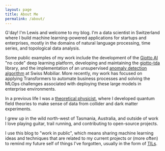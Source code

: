```yaml
---
layout: page
title: About Me
permalink: /about/
---
```


G'day! I'm Lewis and welcome to my blog. I'm a data scientist in Switzerland where I build machine learning-powered applications for startups and enterprises, mostly in the domains of natural language processing, time series, and topological data analysis.

Some public examples of my work include the development of the [Giotto AI](https://giotto.ai/) "no code" deep learning platform, developing and maintaining the [giotto-tda](https://towardsdatascience.com/getting-started-with-giotto-learn-a-python-library-for-topological-machine-learning-451d88d2c4bc) library, and the implementation of an unsupervised [anomaly detection algorithm](https://drive.google.com/file/d/1dSpzooWx66UQZhNcB0Xgyyl8Oa5hcdGB/view?usp=sharing) at Swiss Mobiliar. More recently, my work has focused on applying Transformers to automate business processes and solving the MLOps challenges associated with deploying these large models in enterprise environments.

In a previous life I was a [theoretical physicist](https://scholar.google.com/citations?user=Hc6MI0QAAAAJ&hl=en), where I developed quantum field theories to make sense of data from collider and dark matter experiments.

I grew up in the wild north-west of Tasmania, Australia, and outside of work I love playing guitar, trail running, and contributing to open-source projects.

I use this blog to "work in public", which means sharing machine learning ideas and techniques that are related to my current projects or (more often) to remind my future self of things I've forgotten, usually in the form of [TILs](https://lewtun.github.io/blog/categories/#til).